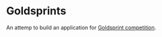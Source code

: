 # Goldsprints

An attemp to build an application for [Goldsprint competition](https://en.wikipedia.org/wiki/Goldsprint).
